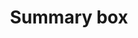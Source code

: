 ---
layout: pattern
categories: [patterns, summary-box]
title: Summary box
type: [sub-nav-item]
permalink: /patterns/summary-box/
overview: Lorem ipsum dolor sit amet, consectetur adipiscing elit, sed do eiusmod tempor incididunt ut labore et dolore magna aliqua. Interdum velit euismod in pellentesque. 
description: |
    
usa-link: "https://designsystem.digital.gov/components/summary-box/"
specification: |
#spec:
summary-title: Key information
summary-list:
 - text: If you are under a winter storm warning,
   linkText: find shelter right away.
   link: /
 - text: Sign up for 
   linkText: your community’s warning system.
   link: /
 - text: Learn the signs of, and basic treatments for, frostbite and hypothermia.
   linkText: Learn more.
   link: /
 - text: Gather emergency supplies for your home and your car.
   linkText: Learn more.
   link: /

### Paths to view design and code... 
## designimg: can be used to show an image of the design until a coded version can be created. The htmlpath & csspath should be located in the pattens folder. Read more about creating coded components in /docs/creating-patterns 
# designimg: 

htmlpath: patterns/summary-box/summary-box.md
csspath: patterns/summary-box/index.scss
---